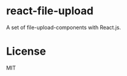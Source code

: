react-file-upload
=================

A set of file-upload-components with React.js.

License
=======

MIT